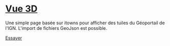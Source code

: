 # [Vue 3D](https://ccpfa.github.io/VueCadastre3D/)
Une simple page basée sur itowns pour afficher des tuiles du Géoportail de l'IGN.
L'import de fichiers GeoJson est possible.

[Essayer](https://ccpfa.github.io/VueCadastre3D/)
